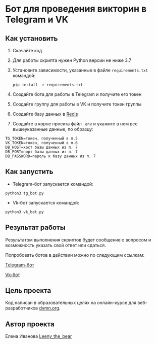 # Бот для проведения викторин в Telegram и VK

## Как установить

1. Скачайте код
2. Для работы скрипта нужен Python версии не ниже 3.7
3. Установите зависимости, указанные в файле ``requirements.txt`` командой:

   ```pip install -r requirements.txt```
5. Создайте бота для работы в Telegram и получите его токен
6. Создайте  группу для работы в VK и получите токен группы
7. Создайте базу данных в [Redis](https://redis.com/)
8. Создайте в корне проекта файл ``.env`` и укажите в нем все вышеуказанные данные, по образцу:

```
TG_TOKEN=токен, полученный в п.5
VK_TOKEN=токен, полученный в п.6
DB_HOST=хост базы данных из п. 7 
DB_PORT=порт базы данных из п. 7 
DB_PASSWORD=пароль к базу данных из п. 7 
```

## Как запустить
- Telegram-бот запускается командой:

```python3 tg_bot.py```

- Vk-бот запускается командой:

```python3 vk_bot.py```

## Результат работы

Результатом выполнения скриптов будет сообщение с вопросом и возможность указать свой ответ или сдаться.


Попробовать ботов в действии можно по следующим ссылкам:

[Telegram-бот](https://t.me/Leeny_the_bear_bot)

[Vk-бот](https://vk.com/im?sel=-215364307)

## Цель проекта

Код написан в образовательных целях на онлайн-курсе для веб-разработчиков [dvmn.org](https://dvmn.org/).

## Автор проекта

Елена Иванова [Leeny_the_bear](https://github.com/leenythebear)


